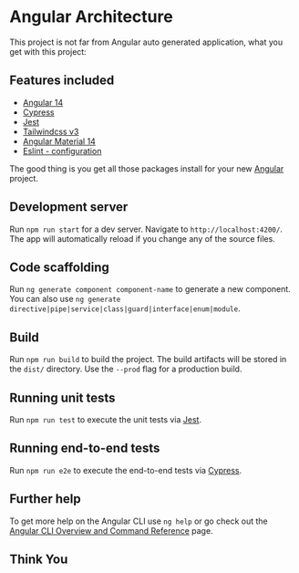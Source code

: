 # Angular Architecture


This project is not far from Angular auto generated application, what you get with this project:

## Features included
- [Angular 14](https://angular.io/)
- [Cypress](https://www.cypress.io/)
- [Jest](https://jestjs.io/)
- [Tailwindcss v3](https://tailwindcss.com/)
- [Angular Material 14](https://material.angular.io/)
- [Eslint - configuration](https://github.com/angular-eslint/angular-eslint#functionality)

The good thing is you get all those packages install for your new [Angular](https://angular.io) project.

## Development server

Run `npm run start` for a dev server. Navigate to `http://localhost:4200/`. The app will automatically reload if you change any of the source files.

## Code scaffolding

Run `ng generate component component-name` to generate a new component. You can also use `ng generate directive|pipe|service|class|guard|interface|enum|module`.

## Build

Run `npm run build` to build the project. The build artifacts will be stored in the `dist/` directory. Use the `--prod` flag for a production build.

## Running unit tests

Run `npm run test` to execute the unit tests via [Jest](https://jestjs.io/).

## Running end-to-end tests

Run `npm run e2e` to execute the end-to-end tests via [Cypress](https://www.cypress.io/).

## Further help

To get more help on the Angular CLI use `ng help` or go check out the [Angular CLI Overview and Command Reference](https://angular.io/cli) page.

## Think You
